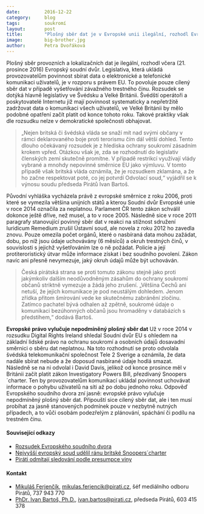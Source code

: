 ```yaml
---
date:         2016-12-22
category:     blog
tags:         soukromí
layout:       post
title:        "Plošný sběr dat je v Evropské unii ilegální, rozhodl Evropský soudní dvůr. Legislativu má změnit Švédsko, Velká Británie i Česká republika" 
image:        big-brother.jpg
author:       Petra Dvořáková
---
```


Plošný sběr provozních a lokalizačních dat je ilegální, rozhodl včera (21. prosince 2016) Evropský soudní dvůr. Legislativa, která ukládá provozovatelům povinnost sbírat data o elektronické a telefonické komunikaci uživatelů, je v rozporu s právem EU. To povoluje pouze cílený sběr dat v případě vyšetřování závažného trestného činu. Rozsudek se dotýká hlavně legislativy ve Švédsku a Velké Británii. Švédští operátoři a poskytovatelé Internetu již mají povinnost systematicky a nepřetržitě zadržovat data o komunikaci všech uživatelů, ve Velké Británii by mělo podobné opatření začít platit od konce tohoto roku. Takové praktiky však dle rozsudku nelze v demokratické společnosti obhajovat.

>  „Nejen britská či švédská vláda se snaží mít nad svými občany v rámci deklarovaného boje proti terorismu čím dál větší dohled. Tento dlouho očekávaný rozsudek je z hlediska ochrany soukromí zásadním krokem vpřed. Otázkou však je, zda se rozhodnutí do legislativ členských zemí skutečně promítne. V případě restrikcí využívají vlády vybrané a mnohdy nepovinné směrnice EU jako výmluvu. V tomto případě však britská vláda oznámila, že je rozsudkem zklamána, a že ho začne respektovat poté, co jej potvrdí Odvolací soud,“ vyjádřil se k výnosu soudu předseda Pirátů Ivan Bartoš.

Původní vyhláška vycházela právě z evropské směrnice z roku 2006, proti které se vymezila většina unijních států a kterou Soudní dvůr Evropské unie v roce 2014 označila za neplatnou. Parlament ČR tento zákon schválil dokonce ještě dříve, než musel, a to v roce 2005. Následně sice v roce 2011 paragrafy stanovující povinný sběr dat v reakci na stížnost sdružení Iuridicum Remedium zrušil Ústavní soud, ale novela z roku 2012 ho zavedla znovu. Pouze omezila počet orgánů, které o nasbíraná data mohou zažádat, dobu, po níž jsou údaje uchovávány (6 měsíců) a okruh trestných činů, v souvislosti s jejichž vyšetřováním lze o ně požádat. Policie a její protiteroristický útvar může informace získat i bez soudního povolení. Zákon navíc ani přesně nevymezuje, jaký okruh údajů může být uchováván.

>  Česká pirátská strana se proti tomuto zákonu stejně jako proti jakýmkoliv dalším neodůvodněným zásahům do ochrany soukromí občanů striktně vymezuje a žádá jeho zrušení. „Většina Čechů ani netuší, že jejich komunikace je pod neustálým dohledem. Jenom zřídka přitom šmírování vede ke skutečnému zabránění zločinu. Zatímco pachatel bývá odhalen až zpětně, soukromé údaje o komunikaci bezúhonných občanů jsou hromaděny v databázích s předstihem,“ dodává Bartoš.

**Evropské právo vylučuje nepodmíněný plošný sběr dat** Už v roce 2014 v rozsudku Digital Rights Ireland shledal Soudní dvůr EU s ohledem na základní lidské právo na ochranu soukromí a osobních údajů dosavadní směrnici o sběru dat neplatnou. Na toto rozhodnutí se proto odvolala švédská telekomunikační společnost Tele 2 Sverige a oznámila, že data nadále sbírat nebude a že doposud nasbírané údaje hodlá smazat. Následně se na ni odvolal i David Davis, jelikož od konce prosince měl v Británii začít platit zákon Investigatory Powers Bill, přezdívaný Snoopers´charter. Ten by provozovatelům komunikací ukládal povinnost uchovávat informace o pohybu uživatelů na síti až po dobu jednoho roku. Odpověď Evropského soudního dvora zní jasně: evropské právo vylučuje nepodmíněný plošný sběr dat. Připouští sice cílený sběr dat, ale i ten musí probíhat za jasně stanovených podmínek pouze v nezbytně nutných případech, a to vůči osobám podezřelým z plánování, spáchání či podílu na trestném činu.

#### Související odkazy

* [Rozsudek Evropského soudního dvora](http://curia.europa.eu/jcms/upload/docs/application/pdf/2016-12/cp160145en.pdf)
* [Nejvyšší evropský soud udělil ránu britské Snoopers´charter](https://www.theguardian.com/law/2016/dec/21/eus-highest-court-delivers-blow-to-uk-snoopers-charter)
* [Piráti odmítají sledování podle presumpce viny](https://www.pirati.cz/tiskove-zpravy/pirati-odmitaji-sledovani-podle-presumpce-viny)

#### Kontakt

* [Mikuláš Ferjenčík](https://www.pirati.cz/lide/mikulas_ferjencik), [mikulas.ferjencik@pirati.cz](mikulas.ferjencik@pirati.cz), šéf mediálního odboru Pirátů, 737 943 770
* [PhDr. Ivan Bartoš, Ph.D.](https://www.pirati.cz/lide/ivan_bartos), [ivan.bartos@pirati.cz](ivan.bartos@pirati.cz), předseda Pirátů, 603 415 378
